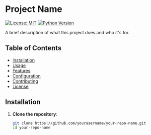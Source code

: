 # Project Name

[![License: MIT](https://img.shields.io/badge/License-MIT-yellow.svg)](https://opensource.org/licenses/MIT)
[![Python Version](https://img.shields.io/badge/python-%3E%3D3.8-blue.svg)](https://www.python.org/downloads/)

A brief description of what this project does and who it's for.

## Table of Contents
- [Installation](#installation)
- [Usage](#usage)
- [Features](#features)
- [Configuration](#configuration)
- [Contributing](#contributing)
- [License](#license)

## Installation

1. **Clone the repository**:
   ```bash
   git clone https://github.com/yourusername/your-repo-name.git
   cd your-repo-name
